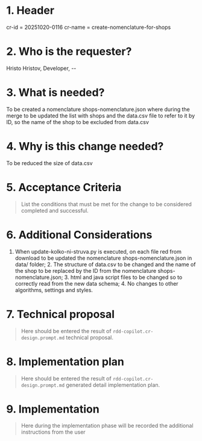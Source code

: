 # 1. Header

cr-id = 20251020-0116
cr-name = create-nomenclature-for-shops

# 2. Who is the requester?
Hristo Hristov, Developer, --

# 3. What is needed?
To be created a nomenclature shops-nomenclature.json where during the merge to be updated the list with shops and the data.csv file to refer to it by ID, so the name of the shop to be excluded from data.csv

# 4. Why is this change needed?
To be reduced the size of data.csv

# 5. Acceptance Criteria
> List the conditions that must be met for the change to be considered completed and successful.

# 6. Additional Considerations
1. When update-kolko-ni-struva.py is executed, on each file red from download to be updated the nomenclature shops-nomenclature.json in data/ folder; 2. The structure of data.csv to be changed and the name of the shop to be replaced by the ID from the nomenclature shops-nomenclature.json; 3. html and java script files to be changed so to correctly read from the new data schema; 4. No changes to other algorithms, settings and styles.

# 7. Technical proposal
> Here should be entered the result of `rdd-copilot.cr-design.prompt.md` technical proposal.

# 8. Implementation plan
> Here should be entered the result of `rdd-copilot.cr-design.prompt.md` generated detail implementation plan.

# 9. Implementation

> Here during the implementation phase will be recorded the additional instructions from the user
